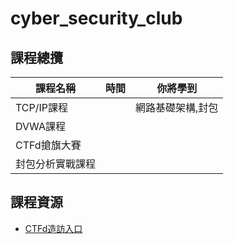 # cyber_security_club
## 課程總攬
|課程名稱|時間|你將學到|
|--|--|--|
|TCP/IP課程||網路基礎架構,封包|
|DVWA課程|||
|CTFd搶旗大賽|||
|封包分析實戰課程|||
## 課程資源
- [CTFd造訪入口](https://github.com/shawnhuang125/CTFd)

